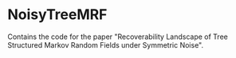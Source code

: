 # NoisyTreeMRF
Contains the code for the paper "Recoverability Landscape of Tree Structured Markov Random Fields under Symmetric Noise".
